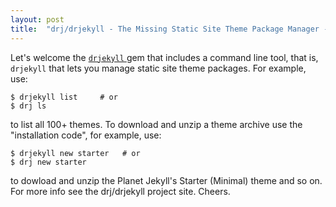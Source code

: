 ```yaml
---
layout: post
title:  "drj/drjekyll - The Missing Static Site Theme Package Manager - New Jekyll Command Line Tool"
---
```


Let's welcome the [`drjekyll` ](https://github.com/drjekyllthemes/drjekyll) gem that includes a command line tool,
that is, `drjekyll` that lets you manage static site theme packages. For example, use:

~~~
$ drjekyll list     # or 
$ drj ls
~~~

to list all 100+ themes. 
To download and unzip a theme archive use the "installation code", for example, use:

~~~
$ drjekyll new starter   # or 
$ drj new starter
~~~

to dowload and unzip the Planet Jekyll's Starter (Minimal) theme and so on.
For more info see the drj/drjekyll project site. Cheers.
